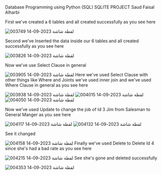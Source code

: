Database Programming using Python (SQL)
SQLITE PROJECT
Saud Faisal Alharbi

First we've created a 6 tables and all created successfully as you see here 

![لقطة شاشة 2023-09-14 003749](https://github.com/TheBlackSolider/SQLITE-PROJECT/assets/94854113/0a776ede-9562-41c3-920e-04dd51c25e5c)
		 
Second we've Inserted the data inside our 6 tables and all created successfully as you see here



![لقطة شاشة 2023-09-14 003826](https://github.com/TheBlackSolider/SQLITE-PROJECT/assets/94854113/804a7135-bd62-4f97-b406-10bb1ea8892b)

Now we've use Select Clause in general 

![لقطة شاشة 2023-09-14 003905](https://github.com/TheBlackSolider/SQLITE-PROJECT/assets/94854113/8b1c5482-1f59-4dda-97e2-3694a8de0963)
Here we've used Select Clause with other things like Where and Joints we've used inner join and we've used Where Clause in general as you see here 


![لقطة شاشة 2023-09-14 003938](https://github.com/TheBlackSolider/SQLITE-PROJECT/assets/94854113/a8a7a621-6462-4f47-ad6a-0d1a70a53a3a)
![لقطة شاشة 2023-09-14 004015](https://github.com/TheBlackSolider/SQLITE-PROJECT/assets/94854113/b6a4d0a6-86d1-40f9-862d-fbf2db088eea)
![لقطة شاشة 2023-09-14 004050](https://github.com/TheBlackSolider/SQLITE-PROJECT/assets/94854113/d67f2302-6aea-4b1e-8865-6ea93e70fe6c)

Now we've used Update to change the job of Id 3 Jim from Salesman to General Manger as you see here 


![لقطة شاشة 2023-09-14 004117](https://github.com/TheBlackSolider/SQLITE-PROJECT/assets/94854113/d5022d6a-1c97-4805-984b-f01bd6e5718d)
![لقطة شاشة 2023-09-14 004132](https://github.com/TheBlackSolider/SQLITE-PROJECT/assets/94854113/dd0379c7-136d-4f56-9f7a-e724127bdd37)

See it changed 


![لقطة شاشة 2023-09-14 004158](https://github.com/TheBlackSolider/SQLITE-PROJECT/assets/94854113/d063cac2-60ee-409f-8e67-7b9bd732c956)
Finally we've used Delete to Delete Id 4 since she's had a bad rate as you see here 


![لقطة شاشة 2023-09-14 004215](https://github.com/TheBlackSolider/SQLITE-PROJECT/assets/94854113/4547ab4f-f833-443d-b94e-c6822609900f)
See she's gone and deleted successfully 


![لقطة شاشة 2023-09-14 004353](https://github.com/TheBlackSolider/SQLITE-PROJECT/assets/94854113/52039b3f-1b11-4a9f-94fb-9d68a1e4716f)




